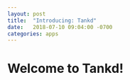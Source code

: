 ```yaml
---
layout: post
title:  "Introducing: Tankd"
date:   2018-07-10 09:04:00 -0700
categories: apps
---
```


# Welcome to Tankd!